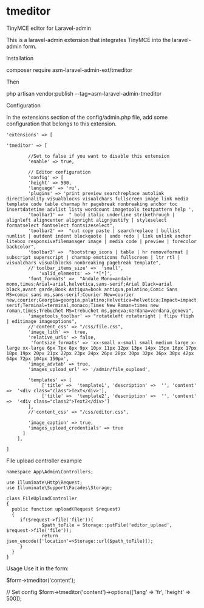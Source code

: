 # tmeditor
TinyMCE editor for Laravel-admin

This is a laravel-admin extension that integrates TinyMCE into the laravel-admin form.

Installation

composer require asm-laravel-admin-ext/tmeditor

Then

php artisan vendor:publish --tag=asm-laravel-admin-tmeditor

Configuration

In the extensions section of the config/admin.php file, add some configuration that belongs to this extension.


    'extensions' => [

    'tmeditor' => [

            //Set to false if you want to disable this extension
            'enable' => true,

            // Editor configuration
            'config' => [
            'height' => 500,
            'language' => 'ru',
            'plugins' => 'print preview searchreplace autolink directionality visualblocks visualchars fullscreen image link media template code table charmap hr pagebreak nonbreaking anchor toc insertdatetime advlist lists wordcount imagetools textpattern help ',
            'toolbar1' =>  " bold italic underline strikethrough | alignleft aligncenter alignright alignjustify | styleselect formatselect fontselect fontsizeselect",
            'toolbar2' =>  "cut copy paste | searchreplace | bullist numlist | outdent indent blockquote | undo redo | link unlink anchor litebox responsivefilemanager image | media code | preview | forecolor backcolor",
            'toolbar3' =>  "bootstrap_icons | table | hr removeformat | subscript superscript | charmap emoticons fullscreen | ltr rtl | visualchars visualblocks nonbreaking pagebreak template",
            //'toolbar_items_size' =>  'small',
		        'valid_elements' => '*[*]',
            'font_formats' =>  "Andale Mono=andale mono,times;Arial=arial,helvetica,sans-serif;Arial Black=arial black,avant garde;Book Antiqua=book antiqua,palatino;Comic Sans MS=comic sans ms,sans-serif;Courier New=courier new,courier;Georgia=georgia,palatino;Helvetica=helvetica;Impact=impact,chicago;Tahoma=tahoma,arial,helvetica,sans-serif;Terminal=terminal,monaco;Times New Roman=times new roman,times;Trebuchet MS=trebuchet ms,geneva;Verdana=verdana,geneva",
            'imagetools_toolbar' => "rotateleft rotateright | flipv fliph | editimage imageoptions",
            //'content_css' => "/css/file.css",
            'image_lith' =>  true,
            'relative_urls' => false,
             'fontsize_formats' => 'xx-small x-small small medium large x-large xx-large 6px 7px 8px 9px 10px 11px 12px 13px 14px 15px 16px 17px 18px 19px 20px 21px 22px 23px 24px 26px 28px 30px 32px 36px 38px 42px 64px 72px 104px 150px',
            'image_advtab' => true,
            'images_upload_url' => '/admin/file_oupload',

            'templates' => [
                 ['title' =>  'template1', 'description' =>  '', 'content' =>  '<div class="class">Text</div>'],
                 ['title' =>  'template2', 'description' =>  '', 'content' =>  '<div class="class2">Text2</div>']
            ],
            //'content_css' => "/css/editor.css",

            'image_caption' => true,
            'images_upload_credentials' => true
          ]
        ],

    ]


File upload controller example


    namespace App\Admin\Controllers;
    
    use Illuminate\Http\Request;
    use Illuminate\Support\Facades\Storage;

    class FileUploadController
    {
      public function upload(Request $request)
      {
         if($request->file('file')){
                 $path_toFile = Storage::putFile('editor_upload', $request->file('file'));
                 return json_encode(['location'=>Storage::url($path_toFile)]);
         }
      }
    }


Usage
Use it in the form:

$form->tmeditor('content');

// Set config
$form->tmeditor('content')->options(['lang' => 'fr', 'height' => 500]);
